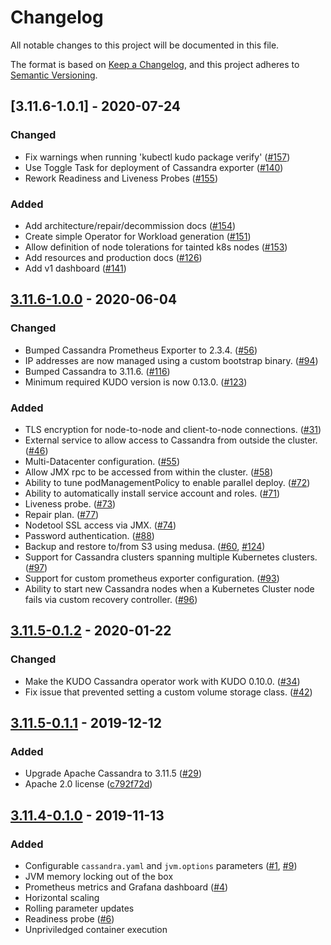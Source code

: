 # Changelog

All notable changes to this project will be documented in this file.

The format is based on [Keep a Changelog](https://keepachangelog.com/en/1.0.0/),
and this project adheres to
[Semantic Versioning](https://semver.org/spec/v2.0.0.html).

## [3.11.6-1.0.1] - 2020-07-24

### Changed

- Fix warnings when running 'kubectl kudo package verify'
  ([#157](https://github.com/mesosphere/kudo-cassandra-operator/pull/157))
- Use Toggle Task for deployment of Cassandra exporter
  ([#140](https://github.com/mesosphere/kudo-cassandra-operator/pull/140))
- Rework Readiness and Liveness Probes
  ([#155](https://github.com/mesosphere/kudo-cassandra-operator/pull/155))

### Added

- Add architecture/repair/decommission docs
  ([#154](https://github.com/mesosphere/kudo-cassandra-operator/pull/154))
- Create simple Operator for Workload generation
  ([#151](https://github.com/mesosphere/kudo-cassandra-operator/pull/151))
- Allow definition of node tolerations for tainted k8s nodes
  ([#153](https://github.com/mesosphere/kudo-cassandra-operator/pull/153))
- Add resources and production docs
  ([#126](https://github.com/mesosphere/kudo-cassandra-operator/pull/126))
- Add v1 dashboard
  ([#141](https://github.com/mesosphere/kudo-cassandra-operator/pull/141))

## [3.11.6-1.0.0] - 2020-06-04

### Changed

- Bumped Cassandra Prometheus Exporter to 2.3.4.
  ([#56](https://github.com/mesosphere/kudo-cassandra-operator/pull/56))
- IP addresses are now managed using a custom bootstrap binary.
  ([#94](https://github.com/mesosphere/kudo-cassandra-operator/pull/94))
- Bumped Cassandra to 3.11.6.
  ([#116](https://github.com/mesosphere/kudo-cassandra-operator/pull/116))
- Minimum required KUDO version is now 0.13.0.
  ([#123](https://github.com/mesosphere/kudo-cassandra-operator/pull/123))

### Added

- TLS encryption for node-to-node and client-to-node connections.
  ([#31](https://github.com/mesosphere/kudo-cassandra-operator/pull/31))
- External service to allow access to Cassandra from outside the cluster.
  ([#46](https://github.com/mesosphere/kudo-cassandra-operator/pull/46))
- Multi-Datacenter configuration.
  ([#55](https://github.com/mesosphere/kudo-cassandra-operator/pull/55))
- Allow JMX rpc to be accessed from within the cluster.
  ([#58](https://github.com/mesosphere/kudo-cassandra-operator/pull/58))
- Ability to tune podManagementPolicy to enable parallel deploy.
  ([#72](https://github.com/mesosphere/kudo-cassandra-operator/pull/72))
- Ability to automatically install service account and roles.
  ([#71](https://github.com/mesosphere/kudo-cassandra-operator/pull/71))
- Liveness probe.
  ([#73](https://github.com/mesosphere/kudo-cassandra-operator/pull/73))
- Repair plan.
  ([#77](https://github.com/mesosphere/kudo-cassandra-operator/pull/77))
- Nodetool SSL access via JMX.
  ([#74](https://github.com/mesosphere/kudo-cassandra-operator/pull/74))
- Password authentication.
  ([#88](https://github.com/mesosphere/kudo-cassandra-operator/pull/88))
- Backup and restore to/from S3 using medusa.
  ([#60](https://github.com/mesosphere/kudo-cassandra-operator/pull/60),
  [#124](https://github.com/mesosphere/kudo-cassandra-operator/pull/124))
- Support for Cassandra clusters spanning multiple Kubernetes clusters.
  ([#97](https://github.com/mesosphere/kudo-cassandra-operator/pull/97))
- Support for custom prometheus exporter configuration.
  ([#93](https://github.com/mesosphere/kudo-cassandra-operator/pull/93))
- Ability to start new Cassandra nodes when a Kubernetes Cluster node fails via
  custom recovery controller.
  ([#96](https://github.com/mesosphere/kudo-cassandra-operator/pull/96))

## [3.11.5-0.1.2] - 2020-01-22

### Changed

- Make the KUDO Cassandra operator work with KUDO 0.10.0.
  ([#34](https://github.com/mesosphere/kudo-cassandra-operator/pull/34))
- Fix issue that prevented setting a custom volume storage class.
  ([#42](https://github.com/mesosphere/kudo-cassandra-operator/pull/42))

## [3.11.5-0.1.1] - 2019-12-12

### Added

- Upgrade Apache Cassandra to 3.11.5
  ([#29](https://github.com/mesosphere/kudo-cassandra-operator/pull/29))
- Apache 2.0 license
  ([c792f72d](https://github.com/mesosphere/kudo-cassandra-operator/commit/c792f72d132ad01dd02859f3dc266f3e54142e32))

## [3.11.4-0.1.0] - 2019-11-13

### Added

- Configurable `cassandra.yaml` and `jvm.options` parameters
  ([#1](https://github.com/mesosphere/kudo-cassandra-operator/pull/1),
  [#9](https://github.com/mesosphere/kudo-cassandra-operator/pull/9))
- JVM memory locking out of the box
- Prometheus metrics and Grafana dashboard
  ([#4](https://github.com/mesosphere/kudo-cassandra-operator/pull/4))
- Horizontal scaling
- Rolling parameter updates
- Readiness probe
  ([#6](https://github.com/mesosphere/kudo-cassandra-operator/pull/6))
- Unpriviledged container execution

[unreleased]:
  https://github.com/mesosphere/kudo-cassandra-operator/compare/v3.11.6-1.0.0...HEAD
[3.11.6-1.0.0]:
  https://github.com/mesosphere/kudo-cassandra-operator/compare/v3.11.5-0.1.2...v3.11.6-1.0.0
[3.11.5-0.1.2]:
  https://github.com/mesosphere/kudo-cassandra-operator/compare/v3.11.5-0.1.1...v3.11.5-0.1.2
[3.11.5-0.1.1]:
  https://github.com/mesosphere/kudo-cassandra-operator/compare/v3.11.4-0.1.0...v3.11.5-0.1.1
[3.11.4-0.1.0]:
  https://github.com/mesosphere/kudo-cassandra-operator/releases/tag/v3.11.4-0.1.0

